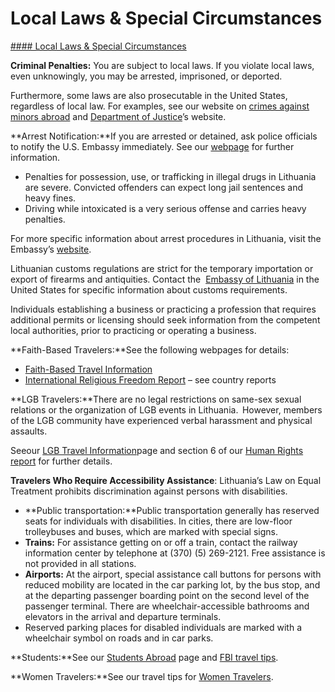 # Local Laws & Special Circumstances

[#### Local Laws & Special Circumstances](javascript:void(0); "Local Laws & Special Circumstances")

**Criminal Penalties:** You are subject to local laws. If you violate local laws, even unknowingly, you may be arrested, imprisoned, or deported.

Furthermore, some laws are also prosecutable in the United States, regardless of local law. For examples, see our website on [crimes against minors abroad](http://travel.state.gov/content/passports/en/emergencies/arrest/criminalpenalties.html) and [Department of Justice](http://www.justice.gov/usam/criminal-resource-manual-1617-extraterritorial-criminal-jurisdiction-18-usc-112-878-970-1116)’s website.

**Arrest Notification:**If you are arrested or detained, ask police officials to notify the U.S. Embassy immediately. See our [webpage](http://travel.state.gov/content/passports/english/emergencies/arrest.html) for further information.

* Penalties for possession, use, or trafficking in illegal drugs in Lithuania are severe. Convicted offenders can expect long jail sentences and heavy fines.
* Driving while intoxicated is a very serious offense and carries heavy penalties.

For more specific information about arrest procedures in Lithuania, visit the Embassy’s [website](https://lt.usembassy.gov/u-s-citizen-services/arrest-of-a-u-s-citizen/).

Lithuanian customs regulations are strict for the temporary importation or export of firearms and antiquities. Contact the  [Embassy of Lithuania](https://usa.mfa.lt/usa/en/) in the United States for specific information about customs requirements.

Individuals establishing a business or practicing a profession that requires additional permits or licensing should seek information from the competent local authorities, prior to practicing or operating a business.

**Faith-Based Travelers:**See the following webpages for details:

* [Faith-Based Travel Information](https://travel.state.gov/content/passports/en/go/faith-based-travel.html)
* [International Religious Freedom Report](http://www.state.gov/j/drl/irf/rpt/index.htm) – see country reports

**LGB Travelers:**There are no legal restrictions on same-sex sexual relations or the organization of LGB events in Lithuania.  However, members of the LGB community have experienced verbal harassment and physical assaults.

Seeour [LGB Travel Information](http://travel.state.gov/content/passports/english/go/lgbt.html)page and section 6 of our [Human Rights report](https://www.state.gov/reports/2019-country-reports-on-human-rights-practices/lithuania/) for further details.

**Travelers Who Require Accessibility Assistance**: Lithuania’s Law on Equal Treatment prohibits discrimination against persons with disabilities.

* **Public transportation:**Public transportation generally has reserved seats for individuals with disabilities. In cities, there are low-floor trolleybuses and buses, which are marked with special signs.
* **Trains:** For assistance getting on or off a train, contact the railway information center by telephone at (370) (5) 269-2121. Free assistance is not provided in all stations.
* **Airports:** At the airport, special assistance call buttons for persons with reduced mobility are located in the car parking lot, by the bus stop, and at the departing passenger boarding point on the second level of the passenger terminal. There are wheelchair-accessible bathrooms and elevators in the arrival and departure terminals.
* Reserved parking places for disabled individuals are marked with a wheelchair symbol on roads and in car parks.

**Students:**See our [Students Abroad](http://travel.state.gov/content/studentsabroad/en.html) page and [FBI travel tips](https://ucr.fbi.gov/investigate/counterintelligence/student-brochure).

**Women Travelers:**See our travel tips for [Women Travelers](http://travel.state.gov/content/passports/english/go/Women.html).